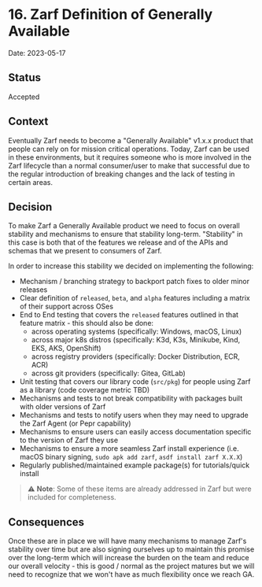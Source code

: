 # 16. Zarf Definition of Generally Available

Date: 2023-05-17

## Status

Accepted

## Context

Eventually Zarf needs to become a "Generally Available" v1.x.x product that people can rely on for mission critical operations.  Today, Zarf can be used in these environments, but it requires someone who is more involved in the Zarf lifecycle than a normal consumer/user to make that successful due to the regular introduction of breaking changes and the lack of testing in certain areas.

## Decision

To make Zarf a Generally Available product we need to focus on overall stability and mechanisms to ensure that stability long-term.  "Stability" in this case is both that of the features we release and of the APIs and schemas that we present to consumers of Zarf.

In order to increase this stability we decided on implementing the following:

- Mechanism / branching strategy to backport patch fixes to older minor releases
- Clear definition of `released`, `beta`, and `alpha` features including a matrix of their support across OSes
- End to End testing that covers the `released` features outlined in that feature matrix - this should also be done:
  - across operating systems (specifically: Windows, macOS, Linux)
  - across major k8s distros (specifically: K3d, K3s, Minikube, Kind, EKS, AKS, OpenShift)
  - across registry providers (specifically: Docker Distribution, ECR, ACR)
  - across git providers (specifically: Gitea, GitLab)
- Unit testing that covers our library code (`src/pkg`) for people using Zarf as a library (code coverage metric TBD)
- Mechanisms and tests to not break compatibility with packages built with older versions of Zarf
- Mechanisms and tests to notify users when they may need to upgrade the Zarf Agent (or Pepr capability)
- Mechanisms to ensure users can easily access documentation specific to the version of Zarf they use
- Mechanisms to ensure a more seamless Zarf install experience (i.e. macOS binary signing, `sudo apk add zarf`, `asdf install zarf X.X.X`)
- Regularly published/maintained example package(s) for tutorials/quick install

> ⚠️ **Note**: Some of these items are already addressed in Zarf but were included for completeness.

## Consequences

Once these are in place we will have many mechanisms to manage Zarf's stability over time but are also signing ourselves up to maintain this promise over the long-term which will increase the burden on the team and reduce our overall velocity - this is good / normal as the project matures but we will need to recognize that we won't have as much flexibility once we reach GA.

